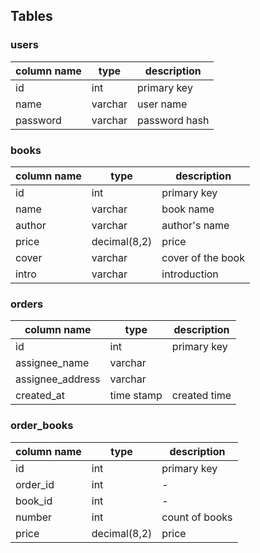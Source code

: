 ## Tables

### users

| column name | type | description |
|-------------|------|-------------|
|  id  |  int   |  primary key  |
| name | varchar | user name |
| password | varchar | password hash |


### books

| column name | type | description |
|-------------|------|-------------|
|  id  |  int   |  primary key  |
| name | varchar | book name |
| author | varchar | author's name |
| price | decimal(8,2) | price |
| cover | varchar | cover of the book |
| intro | varchar | introduction |


### orders

| column name | type | description |
|-------------|------|-------------|
|  id  |  int   |  primary key  |
| assignee_name | varchar |  |
| assignee_address | varchar |  |
| created_at | time stamp | created time |


### order_books

| column name | type | description |
|-------------|------|-------------|
|  id  |  int   |  primary key  |
| order_id | int | - |
| book_id | int | - |
| number | int | count of books |
| price | decimal(8,2) | price |